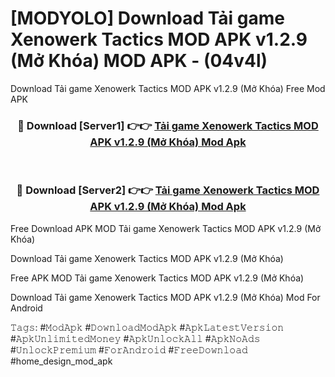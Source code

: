 # [MODYOLO] Download Tải game Xenowerk Tactics MOD APK v1.2.9 (Mở Khóa) MOD APK - (04v4l)
Download Tải game Xenowerk Tactics MOD APK v1.2.9 (Mở Khóa) Free Mod APK

<div align="center">
<h3>🔴 Download [Server1] 👉👉 <a href="https://apk-comot.site?title=Tải_game_Xenowerk_Tactics_MOD_APK_v1.2.9_(Mở_Khóa)">Tải game Xenowerk Tactics MOD APK v1.2.9 (Mở Khóa) Mod Apk</a></h3><br>

<h3>🔴 Download [Server2] 👉👉 <a href="https://apk-comot.site?title=Tải_game_Xenowerk_Tactics_MOD_APK_v1.2.9_(Mở_Khóa)">Tải game Xenowerk Tactics MOD APK v1.2.9 (Mở Khóa) Mod Apk</a></h3>
</div>


Free Download APK MOD Tải game Xenowerk Tactics MOD APK v1.2.9 (Mở Khóa)

Download Tải game Xenowerk Tactics MOD APK v1.2.9 (Mở Khóa) 

Free APK MOD Tải game Xenowerk Tactics MOD APK v1.2.9 (Mở Khóa) 

Download Tải game Xenowerk Tactics MOD APK v1.2.9 (Mở Khóa) Mod For Android

𝚃𝚊𝚐𝚜: #𝙼𝚘𝚍𝙰𝚙𝚔 #𝙳𝚘𝚠𝚗𝚕𝚘𝚊𝚍𝙼𝚘𝚍𝙰𝚙𝚔 #𝙰𝚙𝚔𝙻𝚊𝚝𝚎𝚜𝚝𝚅𝚎𝚛𝚜𝚒𝚘𝚗 #𝙰𝚙𝚔𝚄𝚗𝚕𝚒𝚖𝚒𝚝𝚎𝚍𝙼𝚘𝚗𝚎𝚢 #𝙰𝚙𝚔𝚄𝚗𝚕𝚘𝚌𝚔𝙰𝚕𝚕 #𝙰𝚙𝚔𝙽𝚘𝙰𝚍𝚜 #𝚄𝚗𝚕𝚘𝚌𝚔𝙿𝚛𝚎𝚖𝚒𝚞𝚖 #𝙵𝚘𝚛𝙰𝚗𝚍𝚛𝚘𝚒𝚍 #𝙵𝚛𝚎𝚎𝙳𝚘𝚠𝚗𝚕𝚘𝚊𝚍 #home_design_mod_apk